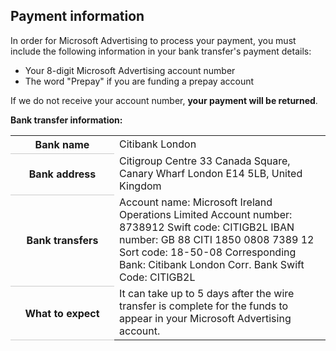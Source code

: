 ## Payment information

In order for Microsoft Advertising to process your payment, you must include the following information in your bank transfer's payment details:
- Your 8-digit Microsoft Advertising account number
- The word "Prepay" if you are funding a prepay account

If we do not receive your account number, **your payment will be returned**.

**Bank transfer information:**

<table>
  <tr>
    <th style="width:150;valign:top;border-bottom:solid 1px #ccc" scope="row">Bank name</th>
    <td>Citibank London</td>
  </tr>
  <tr>
    <th style="width:150;valign:top;border-bottom:solid 1px #ccc" scope="row">Bank address</th>
    <td>
          Citigroup Centre 
          33 Canada Square, Canary Wharf 
          London E14 5LB, United Kingdom
        </td>
  </tr>
  <tr>
    <th style="width:150;valign:top;border-bottom:solid 1px #ccc" scope="row">Bank transfers</th>
    <td>
          Account name: Microsoft Ireland Operations Limited 
          Account number: 8738912 
          Swift code: CITIGB2L 
          IBAN number: GB 88 CITI 1850 0808 7389 12 
          Sort code: 18-50-08 
          Corresponding Bank: Citibank London 
          Corr. Bank Swift Code: CITIGB2L
        </td>
  </tr>
  <tr>
    <th style="width:150;valign:top;border-bottom:solid 1px #ccc" scope="row">What to expect</th>
    <td>
      <para>
            It can take up to 5 days after the wire transfer is complete for the funds to appear in your Microsoft Advertising account.
          </para>
    </td>
  </tr>
</table>



